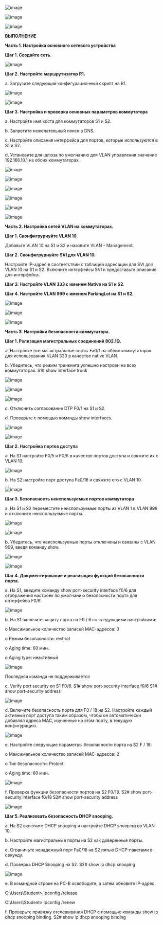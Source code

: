 ![image](https://github.com/user-attachments/assets/425c8f0c-de43-4325-ac15-5abe1b27cfdd)

![image](https://github.com/user-attachments/assets/75e5f990-50b2-4b27-a213-b1b1e0393fcc)

![image](https://github.com/user-attachments/assets/9db50d61-fc06-48fa-bb28-bf172399b9ef)

**ВЫПОЛНЕНИЕ** 

**Часть 1. Настройка основного сетевого устройства**

**Шаг 1. Создайте сеть.**

![image](https://github.com/user-attachments/assets/0aa27dbb-5284-476f-a414-869790314f27)

**Шаг 2. Настройте маршрутизатор R1.**

a.	Загрузите следующий конфигурационный скрипт на R1.

![image](https://github.com/user-attachments/assets/7f149ae5-5409-409f-9a0b-5b0a2ab0f589)

![image](https://github.com/user-attachments/assets/c0815bab-d0c0-45d0-ad0a-7638a4fc7d16)

**Шаг 3. Настройка и проверка основных параметров коммутатора**

a.	Настройте имя хоста для коммутаторов S1 и S2.

b.	Запретите нежелательный поиск в DNS.

c.	Настройте описания интерфейса для портов, которые используются в S1 и S2.

d.	Установите для шлюза по умолчанию для VLAN управления значение 192.168.10.1 на обоих коммутаторах.

![image](https://github.com/user-attachments/assets/5487d369-af45-4a34-a36a-ca9b069a87f4)

![image](https://github.com/user-attachments/assets/2a92c215-9307-4c1f-a662-c37afe846358)

![image](https://github.com/user-attachments/assets/e9d47060-8aa9-4a09-984c-eee751e8e82c)

![image](https://github.com/user-attachments/assets/23ff83bc-a585-4dc8-af1d-076859541c53)

![image](https://github.com/user-attachments/assets/bc5feff6-8e79-457c-93df-969dbd3f81e2)

![image](https://github.com/user-attachments/assets/04560b0c-a86c-4fd8-9197-e5e98b50bdeb)

**Часть 2. Настройка сетей VLAN на коммутаторах.**

**Шаг 1. Сконфигруриуйте VLAN 10.**

Добавьте VLAN 10 на S1 и S2 и назовите VLAN - Management.

**Шаг 2. Сконфигруриуйте SVI для VLAN 10.**

Настройте IP-адрес в соответствии с таблицей адресации для SVI для VLAN 10 на S1 и S2. Включите интерфейсы SVI и предоставьте описание для интерфейса.

**Шаг 3. Настройте VLAN 333 с именем Native на S1 и S2.**

**Шаг 4. Настройте VLAN 999 с именем ParkingLot на S1 и S2.**

![image](https://github.com/user-attachments/assets/277642a7-8560-4fd1-ab50-b33586433533)

![image](https://github.com/user-attachments/assets/dd9c343c-a640-477d-a082-806e5e6cd04f)

![image](https://github.com/user-attachments/assets/2af8a7ff-5359-4130-8535-000cca4d7e2b)

**Часть 3. Настройки безопасности коммутатора.**

**Шаг 1. Релизация магистральных соединений 802.1Q.**

a.	Настройте все магистральные порты Fa0/1 на обоих коммутаторах для использования VLAN 333 в качестве native VLAN.

b.	Убедитесь, что режим транкинга успешно настроен на всех коммутаторах.
S1# show interface trunk

![image](https://github.com/user-attachments/assets/5e647a65-f22d-4eef-a734-02deffa83778)

![image](https://github.com/user-attachments/assets/10cb36d4-2e78-4bb2-852f-ba31093d0b17)

![image](https://github.com/user-attachments/assets/a904b0fd-8156-448b-a9ca-354640508092)

c.	Отключить согласование DTP F0/1 на S1 и S2. 

d.	Проверьте с помощью команды show interfaces.

![image](https://github.com/user-attachments/assets/17af4dd4-0621-487c-9449-1835e01cdd6d)

![image](https://github.com/user-attachments/assets/1669cb74-a6fb-4b67-94e9-c475b6523791)

**Шаг 2. Настройка портов доступа**

a.	На S1 настройте F0/5 и F0/6 в качестве портов доступа и свяжите их с VLAN 10.

![image](https://github.com/user-attachments/assets/aa0ae08c-d367-4201-9a0a-edb2369a0167)

b.	На S2 настройте порт доступа Fa0/18 и свяжите его с VLAN 10.

![image](https://github.com/user-attachments/assets/285886df-0b0e-45a8-acfe-2d27edc7ba6b)

**Шаг 3. Безопасность неиспользуемых портов коммутатора**

a.	На S1 и S2 переместите неиспользуемые порты из VLAN 1 в VLAN 999 и отключите неиспользуемые порты.

![image](https://github.com/user-attachments/assets/e5a36ff6-7b23-453e-a5d8-fc6f8df0b82a)

![image](https://github.com/user-attachments/assets/688c9928-642c-4723-b26a-997e43c6d077)

b.	Убедитесь, что неиспользуемые порты отключены и связаны с VLAN 999, введя команду  show.

![image](https://github.com/user-attachments/assets/67ea96f0-739d-407e-8557-db6a1883121a)

![image](https://github.com/user-attachments/assets/24bf09c4-d68d-49e1-8efa-2fac9d191cb6)

**Шаг 4. Документирование и реализация функций безопасности порта.**

a.	На S1, введите команду show port-security interface f0/6  для отображения настроек по умолчанию безопасности порта для интерфейса F0/6. 

![image](https://github.com/user-attachments/assets/9ef3b2b9-0f7f-46b4-a8c6-5a8973072c2d)

b.	На S1 включите защиту порта на F0 / 6 со следующими настройками:

o	Максимальное количество записей MAC-адресов: 3

o	Режим безопасности: restrict

o	Aging time: 60 мин.

o	Aging type: неактивный

![image](https://github.com/user-attachments/assets/dbb4d2a4-1f37-4d45-b45c-905feb2a4a90)

Последняя команда не поддерживается

c.	Verify port security on S1 F0/6. S1# show port-security interface f0/6    S1# show port-security address

![image](https://github.com/user-attachments/assets/77ce7c2a-7a36-4708-a07c-08e189e2faa6)

d.	Включите безопасность порта для F0 / 18 на S2. Настройте каждый активный порт доступа таким образом, чтобы он автоматически добавлял адреса МАС, изученные на этом порту, в текущую конфигурацию.

![image](https://github.com/user-attachments/assets/5b40d24d-0174-40d3-b6d1-eb6b2ab19287)

e.	Настройте следующие параметры безопасности порта на S2 F / 18:

o	Максимальное количество записей MAC-адресов: 2

o	Тип безопасности: Protect

o	Aging time: 60 мин.

![image](https://github.com/user-attachments/assets/e792cf5e-625b-48b7-b10e-5a9ddee3eb65)

f.	Проверка функции безопасности портов на S2 F0/18.  S2# show port-security interface f0/18    S2# show port-security address

![image](https://github.com/user-attachments/assets/ea7e8ff9-c768-400a-8b30-7ae25b656aa5)


**Шаг 5. Реализовать безопасность DHCP snooping.**

a.	На S2 включите DHCP snooping и настройте DHCP snooping во VLAN 10.

b.	Настройте магистральные порты на S2 как доверенные порты.

c.	Ограничьте ненадежный порт Fa0/18 на S2 пятью DHCP-пакетами в секунду.

d.	Проверка DHCP Snooping на S2.  S2# show ip dhcp snooping

![image](https://github.com/user-attachments/assets/1f35e7c5-62a0-4520-8886-5d97a3cf704d)

e.	В командной строке на PC-B освободите, а затем обновите IP-адрес.

C:\Users\Student> ipconfig /release

C:\Users\Student> ipconfig /renew

f.	Проверьте привязку отслеживания DHCP с помощью команды show ip dhcp snooping binding.  S2# show ip dhcp snooping binding 
















